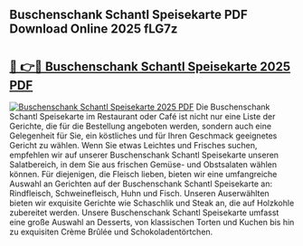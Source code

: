 ## Buschenschank Schantl Speisekarte PDF Download Online 2025 fLG7z

# <h2><a href="http://gc95l6u.nevu.top/?p=Buschenschank+Schantl+Speisekarte">🔗 👉🔴 Buschenschank Schantl Speisekarte 2025 PDF</a></h2>

[![Buschenschank Schantl Speisekarte 2025 PDF](https://i.imgur.com/dBaPXMq.png)](http://gc95l6u.nevu.top/?p=Buschenschank+Schantl+Speisekarte)
Die Buschenschank Schantl Speisekarte im Restaurant oder Café ist nicht nur eine Liste der Gerichte, die für die Bestellung angeboten werden, sondern auch eine Gelegenheit für Sie, ein köstliches und für Ihren Geschmack geeignetes Gericht zu wählen. Wenn Sie etwas Leichtes und Frisches suchen, empfehlen wir auf unserer Buschenschank Schantl Speisekarte unseren Salatbereich, in dem Sie aus frischen Gemüse- und Obstsalaten wählen können. Für diejenigen, die Fleisch lieben, bieten wir eine umfangreiche Auswahl an Gerichten auf der Buschenschank Schantl Speisekarte an: Rindfleisch, Schweinefleisch, Huhn und Fisch. Unseren Auserwählten bieten wir exquisite Gerichte wie Schaschlik und Steak an, die auf Holzkohle zubereitet werden. Unsere Buschenschank Schantl Speisekarte umfasst eine große Auswahl an Desserts, von klassischen Torten und Kuchen bis hin zu exquisiten Crème Brûlée und Schokoladentörtchen.
